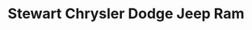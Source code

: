 ---
title: "Stewart Chrysler Dodge Jeep Ram"
url: /colma/stewart-chrysler-dodge-jeep-ram/
shop: car
---
